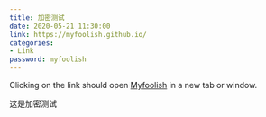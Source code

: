 ```yaml
---
title: 加密测试
date: 2020-05-21 11:30:00
link: https://myfoolish.github.io/
categories:
- Link
password: myfoolish
---
```


Clicking on the link should open [Myfoolish](https://myfoolish.github.io/) in a new tab or window.

这是加密测试